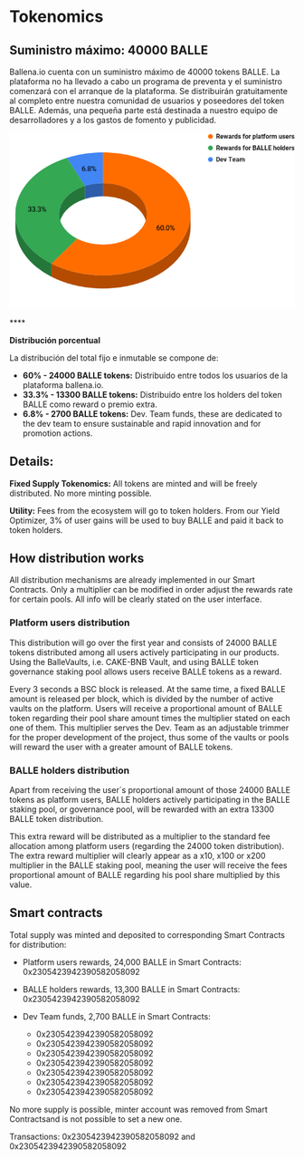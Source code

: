 # Tokenomics

## Suministro máximo: 40000 BALLE

Ballena.io cuenta con un suministro máximo de 40000 tokens BALLE. La plataforma no ha llevado a cabo un programa de preventa y el suministro comenzará con el arranque de la plataforma. Se distribuirán gratuitamente al completo entre nuestra comunidad de usuarios y poseedores del token BALLE. Además, una pequeña parte está destinada a nuestro equipo de desarrolladores y a los gastos de fomento y publicidad.


![](.gitbook/assets/BALLE_Token_Distribution.png)

\*\*\*\*

**Distribución porcentual**

La distribución del total fijo e inmutable se compone de:

* **60% - 24000 BALLE tokens:** Distribuido entre todos los usuarios de la plataforma ballena.io.
* **33.3% - 13300 BALLE tokens:** Distribuido entre los holders del token BALLE como reward o premio extra.
* **6.8% - 2700 BALLE tokens:** Dev. Team funds, these are dedicated to the dev team to ensure sustainable and rapid innovation and for promotion actions.

## Details:

**Fixed Supply Tokenomics:** All tokens are minted and will be freely distributed. No more minting possible.

**Utility:** Fees from the ecosystem will go to token holders. From our Yield Optimizer, 3% of user gains will be used to buy BALLE and paid it back to token holders.

## How distribution works

All distribution mechanisms are already implemented in our Smart Contracts. Only a multiplier can be modified in order adjust the rewards rate for certain pools. All info will be clearly stated on the user interface.

### Platform users distribution

This distribution will go over the first year and consists of 24000 BALLE tokens distributed among all users actively participating in our products. Using the BalleVaults, i.e. CAKE-BNB Vault, and using BALLE token governance staking pool allows users receive BALLE tokens as a reward.

Every 3 seconds a BSC block is released. At the same time, a fixed BALLE amount is released per block, which is divided by the number of active vaults on the platform. Users will receive a proportional amount of BALLE token regarding their pool share amount times the multiplier stated on each one of them. This multiplier serves the Dev. Team as an adjustable trimmer for the proper development of the project, thus some of the vaults or pools will reward the user with a greater amount of BALLE tokens.

### BALLE holders distribution

Apart from receiving the user´s proportional amount of those 24000 BALLE tokens as platform users, BALLE holders actively participating in the BALLE staking pool, or governance pool, will be rewarded with an extra 13300 BALLE token distribution.

This extra reward will be distributed as a multiplier to the standard fee allocation among platform users \(regarding the 24000 token distribution\). The extra reward multiplier will clearly appear as a x10, x100 or x200 multiplier in the BALLE staking pool, meaning the user will receive the fees proportional amount of BALLE regarding his pool share multiplied by this value.

## Smart contracts

Total supply was minted and deposited to corresponding Smart Contracts for distribution:

* Platform users rewards, 24,000 BALLE in Smart Contracts: 0x2305423942390582058092
* BALLE holders rewards, 13,300 BALLE in Smart Contracts: 0x2305423942390582058092
* Dev Team funds, 2,700 BALLE in Smart Contracts:



  * 0x2305423942390582058092
  * 0x2305423942390582058092
  * 0x2305423942390582058092
  * 0x2305423942390582058092
  * 0x2305423942390582058092
  * 0x2305423942390582058092
  * 0x2305423942390582058092

No more supply is possible, minter account was removed from Smart Contractsand is not possible to set a new one. 

Transactions: 0x2305423942390582058092 and 0x2305423942390582058092





